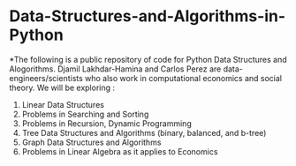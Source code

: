 # Data-Structures-and-Algorithms-in-Python

*The following is a public repository of code for Python Data Structures and Alogorithms. Djamil Lakhdar-Hamina and Carlos Perez are data-engineers/scientists who also work in computational economics and social theory. We will be exploring :

1. Linear Data Structures 
2. Problems in Searching and Sorting 
3. Problems in Recursion, Dynamic Programming
4. Tree Data Structures and Algorithms (binary, balanced, and b-tree) 
5. Graph Data Structures and Algorithms 
6. Problems in Linear Algebra as it applies to Economics 

